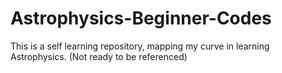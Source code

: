 # Astrophysics-Beginner-Codes
This is a self learning repository, mapping my curve in learning Astrophysics. (Not ready to be referenced)
